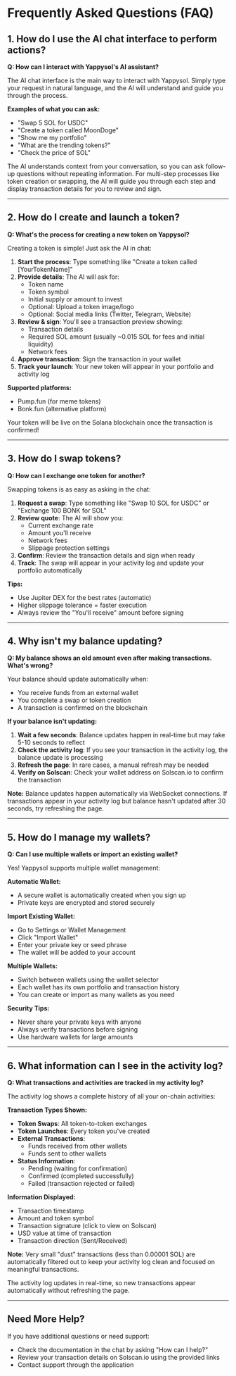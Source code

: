 # Frequently Asked Questions (FAQ)

## 1. How do I use the AI chat interface to perform actions?

**Q: How can I interact with Yappysol's AI assistant?**

The AI chat interface is the main way to interact with Yappysol. Simply type your request in natural language, and the AI will understand and guide you through the process.

**Examples of what you can ask:**
- "Swap 5 SOL for USDC"
- "Create a token called MoonDoge"
- "Show me my portfolio"
- "What are the trending tokens?"
- "Check the price of SOL"

The AI understands context from your conversation, so you can ask follow-up questions without repeating information. For multi-step processes like token creation or swapping, the AI will guide you through each step and display transaction details for you to review and sign.

---

## 2. How do I create and launch a token?

**Q: What's the process for creating a new token on Yappysol?**

Creating a token is simple! Just ask the AI in chat:

1. **Start the process**: Type something like "Create a token called [YourTokenName]"
2. **Provide details**: The AI will ask for:
   - Token name
   - Token symbol
   - Initial supply or amount to invest
   - Optional: Upload a token image/logo
   - Optional: Social media links (Twitter, Telegram, Website)
3. **Review & sign**: You'll see a transaction preview showing:
   - Transaction details
   - Required SOL amount (usually ~0.015 SOL for fees and initial liquidity)
   - Network fees
4. **Approve transaction**: Sign the transaction in your wallet
5. **Track your launch**: Your new token will appear in your portfolio and activity log

**Supported platforms:**
- Pump.fun (for meme tokens)
- Bonk.fun (alternative platform)

Your token will be live on the Solana blockchain once the transaction is confirmed!

---

## 3. How do I swap tokens?

**Q: How can I exchange one token for another?**

Swapping tokens is as easy as asking in the chat:

1. **Request a swap**: Type something like "Swap 10 SOL for USDC" or "Exchange 100 BONK for SOL"
2. **Review quote**: The AI will show you:
   - Current exchange rate
   - Amount you'll receive
   - Network fees
   - Slippage protection settings
3. **Confirm**: Review the transaction details and sign when ready
4. **Track**: The swap will appear in your activity log and update your portfolio automatically

**Tips:**
- Use Jupiter DEX for the best rates (automatic)
- Higher slippage tolerance = faster execution
- Always review the "You'll receive" amount before signing

---

## 4. Why isn't my balance updating?

**Q: My balance shows an old amount even after making transactions. What's wrong?**

Your balance should update automatically when:
- You receive funds from an external wallet
- You complete a swap or token creation
- A transaction is confirmed on the blockchain

**If your balance isn't updating:**

1. **Wait a few seconds**: Balance updates happen in real-time but may take 5-10 seconds to reflect
2. **Check the activity log**: If you see your transaction in the activity log, the balance update is processing
3. **Refresh the page**: In rare cases, a manual refresh may be needed
4. **Verify on Solscan**: Check your wallet address on Solscan.io to confirm the transaction

**Note:** Balance updates happen automatically via WebSocket connections. If transactions appear in your activity log but balance hasn't updated after 30 seconds, try refreshing the page.

---

## 5. How do I manage my wallets?

**Q: Can I use multiple wallets or import an existing wallet?**

Yes! Yappysol supports multiple wallet management:

**Automatic Wallet:**
- A secure wallet is automatically created when you sign up
- Private keys are encrypted and stored securely

**Import Existing Wallet:**
- Go to Settings or Wallet Management
- Click "Import Wallet"
- Enter your private key or seed phrase
- The wallet will be added to your account

**Multiple Wallets:**
- Switch between wallets using the wallet selector
- Each wallet has its own portfolio and transaction history
- You can create or import as many wallets as you need

**Security Tips:**
- Never share your private keys with anyone
- Always verify transactions before signing
- Use hardware wallets for large amounts

---

## 6. What information can I see in the activity log?

**Q: What transactions and activities are tracked in my activity log?**

The activity log shows a complete history of all your on-chain activities:

**Transaction Types Shown:**
- **Token Swaps**: All token-to-token exchanges
- **Token Launches**: Every token you've created
- **External Transactions**: 
  - Funds received from other wallets
  - Funds sent to other wallets
- **Status Information**: 
  - Pending (waiting for confirmation)
  - Confirmed (completed successfully)
  - Failed (transaction rejected or failed)

**Information Displayed:**
- Transaction timestamp
- Amount and token symbol
- Transaction signature (click to view on Solscan)
- USD value at time of transaction
- Transaction direction (Sent/Received)

**Note:** Very small "dust" transactions (less than 0.00001 SOL) are automatically filtered out to keep your activity log clean and focused on meaningful transactions.

The activity log updates in real-time, so new transactions appear automatically without refreshing the page.

---

## Need More Help?

If you have additional questions or need support:
- Check the documentation in the chat by asking "How can I help?"
- Review your transaction details on Solscan.io using the provided links
- Contact support through the application

